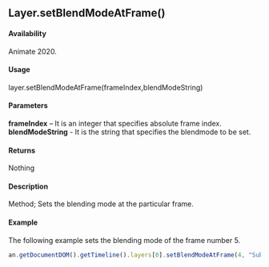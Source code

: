 ## Layer.setBlendModeAtFrame()

#### Availability

Animate 2020.

#### Usage

layer.setBlendModeAtFrame(frameIndex,blendModeString)

#### Parameters

**frameIndex** – It is an integer that specifies absolute frame index.
**blendModeString** - It is the string that specifies the blendmode to be set.

#### Returns

Nothing

#### Description

Method; Sets the blending mode at the particular frame.

#### Example

The following example sets the blending mode of the frame number 5.

```javascript
an.getDocumentDOM().getTimeline().layers[0].setBlendModeAtFrame(4, "Subtract");
```
